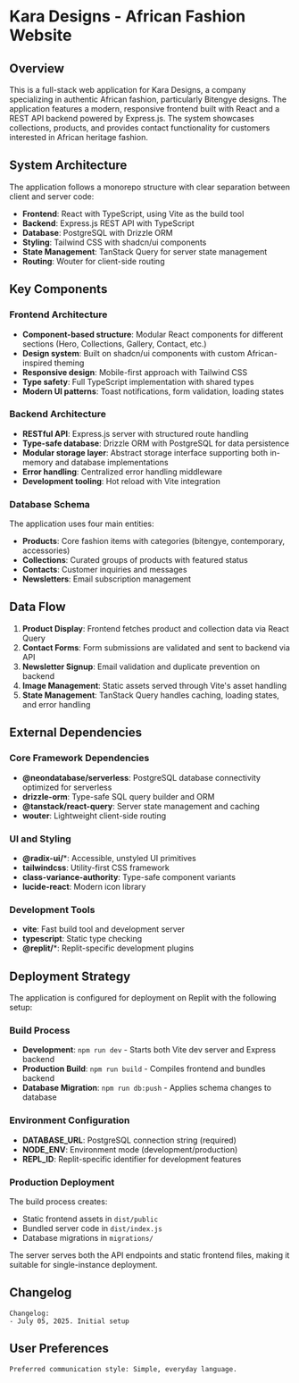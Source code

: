 # Kara Designs - African Fashion Website

## Overview

This is a full-stack web application for Kara Designs, a company specializing in authentic African fashion, particularly Bitengye designs. The application features a modern, responsive frontend built with React and a REST API backend powered by Express.js. The system showcases collections, products, and provides contact functionality for customers interested in African heritage fashion.

## System Architecture

The application follows a monorepo structure with clear separation between client and server code:

- **Frontend**: React with TypeScript, using Vite as the build tool
- **Backend**: Express.js REST API with TypeScript
- **Database**: PostgreSQL with Drizzle ORM
- **Styling**: Tailwind CSS with shadcn/ui components
- **State Management**: TanStack Query for server state management
- **Routing**: Wouter for client-side routing

## Key Components

### Frontend Architecture
- **Component-based structure**: Modular React components for different sections (Hero, Collections, Gallery, Contact, etc.)
- **Design system**: Built on shadcn/ui components with custom African-inspired theming
- **Responsive design**: Mobile-first approach with Tailwind CSS
- **Type safety**: Full TypeScript implementation with shared types
- **Modern UI patterns**: Toast notifications, form validation, loading states

### Backend Architecture
- **RESTful API**: Express.js server with structured route handling
- **Type-safe database**: Drizzle ORM with PostgreSQL for data persistence
- **Modular storage layer**: Abstract storage interface supporting both in-memory and database implementations
- **Error handling**: Centralized error handling middleware
- **Development tooling**: Hot reload with Vite integration

### Database Schema
The application uses four main entities:
- **Products**: Core fashion items with categories (bitengye, contemporary, accessories)
- **Collections**: Curated groups of products with featured status
- **Contacts**: Customer inquiries and messages
- **Newsletters**: Email subscription management

## Data Flow

1. **Product Display**: Frontend fetches product and collection data via React Query
2. **Contact Forms**: Form submissions are validated and sent to backend via API
3. **Newsletter Signup**: Email validation and duplicate prevention on backend
4. **Image Management**: Static assets served through Vite's asset handling
5. **State Management**: TanStack Query handles caching, loading states, and error handling

## External Dependencies

### Core Framework Dependencies
- **@neondatabase/serverless**: PostgreSQL database connectivity optimized for serverless
- **drizzle-orm**: Type-safe SQL query builder and ORM
- **@tanstack/react-query**: Server state management and caching
- **wouter**: Lightweight client-side routing

### UI and Styling
- **@radix-ui/***: Accessible, unstyled UI primitives
- **tailwindcss**: Utility-first CSS framework
- **class-variance-authority**: Type-safe component variants
- **lucide-react**: Modern icon library

### Development Tools
- **vite**: Fast build tool and development server
- **typescript**: Static type checking
- **@replit/***: Replit-specific development plugins

## Deployment Strategy

The application is configured for deployment on Replit with the following setup:

### Build Process
- **Development**: `npm run dev` - Starts both Vite dev server and Express backend
- **Production Build**: `npm run build` - Compiles frontend and bundles backend
- **Database Migration**: `npm run db:push` - Applies schema changes to database

### Environment Configuration
- **DATABASE_URL**: PostgreSQL connection string (required)
- **NODE_ENV**: Environment mode (development/production)
- **REPL_ID**: Replit-specific identifier for development features

### Production Deployment
The build process creates:
- Static frontend assets in `dist/public`
- Bundled server code in `dist/index.js`
- Database migrations in `migrations/`

The server serves both the API endpoints and static frontend files, making it suitable for single-instance deployment.

## Changelog

```
Changelog:
- July 05, 2025. Initial setup
```

## User Preferences

```
Preferred communication style: Simple, everyday language.
```